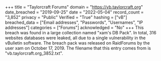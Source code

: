 +++
title = "Taylorcraft Forums"
domain = "https://vb.taylorcraft.org"
date_breached = "2019-09-25"
date = "2022-05-04"
record_count = "3,852"
privacy = "Public"
Verified = "True"
hashing = ["vB"]
breached_data = ["Email addresses", "Passwords", "Usernames", "IP addresses"]
categories = ["Forums"]
acknowledged = "No"
+++
This breach was found in a large collection named "xam's DB Pack". In total, 316 websites databases were leaked, all due to a single vulnerability in the vBulletin software. The breach pack was released on RaidForums by the user xam on October 17, 2019. The filename that this entry comes from is "vb.taylorcraft.org_3852.txt".
